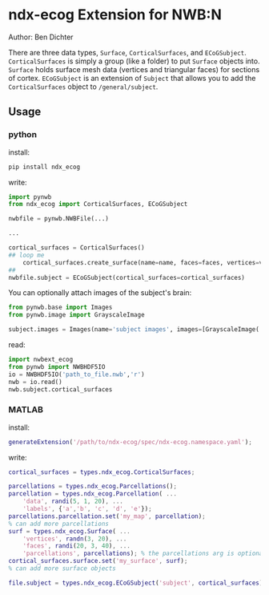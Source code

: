# ndx-ecog Extension for NWB:N

Author: Ben Dichter

There are three data types, `Surface`, `CorticalSurfaces`, and `ECoGSubject`. `CorticalSurfaces` is simply a group (like a folder) to put `Surface` objects into. `Surface` holds surface mesh data (vertices and triangular faces) for sections of cortex. `ECoGSubject` is an extension of `Subject` that allows you to add the `CorticalSurfaces` object to `/general/subject`.

## Usage

### python

install:
```bash
pip install ndx_ecog
```

write:
```python
import pynwb
from ndx_ecog import CorticalSurfaces, ECoGSubject

nwbfile = pynwb.NWBFile(...)

...

cortical_surfaces = CorticalSurfaces()
## loop me
    cortical_surfaces.create_surface(name=name, faces=faces, vertices=veritices)
##
nwbfile.subject = ECoGSubject(cortical_surfaces=cortical_surfaces)
```

You can optionally attach images of the subject's brain:
```python
from pynwb.base import Images
from pynwb.image import GrayscaleImage

subject.images = Images(name='subject images', images=[GrayscaleImage('image1', data=image_data)])
```

read:
```python
import nwbext_ecog
from pynwb import NWBHDF5IO
io = NWBHDF5IO('path_to_file.nwb','r')
nwb = io.read()
nwb.subject.cortical_surfaces
```

### MATLAB
install:
```matlab
generateExtension('/path/to/ndx-ecog/spec/ndx-ecog.namespace.yaml');
```

write:
```matlab
cortical_surfaces = types.ndx_ecog.CorticalSurfaces;

parcellations = types.ndx_ecog.Parcellations();
parcellation = types.ndx_ecog.Parcellation( ... 
    'data', randi(5, 1, 20), ... 
    'labels', {'a','b', 'c', 'd', 'e'});
parcellations.parcellation.set('my_map', parcellation);
% can add more parcellations
surf = types.ndx_ecog.Surface( ... 
    'vertices', randn(3, 20), ... 
    'faces', randi(20, 3, 40), ...
    'parcellations', parcellations); % the parcellations arg is optional
cortical_surfaces.surface.set('my_surface', surf);
% can add more surface objects

file.subject = types.ndx_ecog.ECoGSubject('subject', cortical_surfaces);
```
